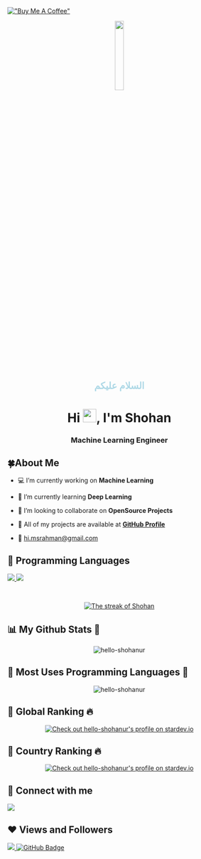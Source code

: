 [!["Buy Me A Coffee"](https://www.buymeacoffee.com/assets/img/custom_images/orange_img.png)](https://www.buymeacoffee.com/shohancse)

<p align="center"> 
<a href="#"> <img width="20%" src="https://i.imgur.com/U3zWRCU.jpeg"  /></a>

</p>

<h2 align="center" style="color:lightblue"> السلام عليكم </h2>
<h1 align="center">Hi <img src="https://raw.githubusercontent.com/MartinHeinz/MartinHeinz/master/wave.gif" width="30px">, I'm Shohan</h1>

 <h3 align="center"> Machine Learning Engineer </h3>


## 🍀About Me

- 💻 I’m currently working on **Machine Learning**

- 🌱 I’m currently learning **Deep Learning**
 
- 🍂 I’m looking to collaborate on **OpenSource Projects**

- 🔗 All of my projects are available at **[GitHub Profile](https://github.com/hello-shohanur/)**

- 📧  hi.msrahman@gmail.com



## 🚀 Programming Languages

<p align="left"> 
    <a href="http://www.cplusplus.org/" target="_blank"> <img src="https://img.icons8.com/color/48/000000/c-plus-plus-logo.png"/> </a>
    <a href="https://www.python.org" target="_blank"> <img src="https://img.icons8.com/color/48/000000/python.png"/> </a>
      
 
</p>

<!-- [![React Badge](https://img.shields.io/badge/-React-61DBFB?style=for-the-badge&labelColor=black&logo=react&logoColor=61DBFB)](#)  [![Javascript Badge](https://img.shields.io/badge/-Javascript-F0DB4F?style=for-the-badge&labelColor=black&logo=javascript&logoColor=F0DB4F)](#) [![Typescript Badge](https://img.shields.io/badge/-Typescript-007acc?style=for-the-badge&labelColor=black&logo=typescript&logoColor=007acc)](#) [![Nodejs Badge](https://img.shields.io/badge/-Nodejs-3C873A?style=for-the-badge&labelColor=black&logo=node.js&logoColor=3C873A)](#) [![GraphQL Badge](https://img.shields.io/badge/-GraphQl-e535ab?style=for-the-badge&labelColor=black&logo=node.js&logoColor=e535ab)](#) -->
<br/>

<p align="center">
    <a href="https://github.com/hello-shohanur/github-readme-streak-stats">
        <img title="🔥 Get streak stats for your profile at git.io/streak-stats" alt="The streak of Shohan" src="https://github-readme-streak-stats.herokuapp.com/?user=hello-shohanur&theme=black-ice&hide_border=true&stroke=0000&background=060A0CD0"/>
    </a>
</p>


## 📊 My Github Stats 💚

<p align="center"> <img src="https://github-readme-stats.vercel.app/api?username=hello-shohanur&show_icons=true&theme=gotham" alt="hello-shohanur" />


## 🍒 Most Uses Programming Languages 🌱
<p align="center">
 <img align="center" src="https://github-readme-stats.vercel.app/api/top-langs?username=hello-shohanur&show_icons=true&locale=en&layout=compact&theme=dark&card_width=475" alt="hello-shohanur" />
</p>


## 🍃 Global Ranking 🔥
<p align="center">
<a href="https://stardev.io/developers/hello-shohanur"><img alt="Check out hello-shohanur's profile on stardev.io" src="https://stardev.io/developers/hello-shohanur/badge/languages/global.svg" /></a>


## 🍂 Country Ranking 🔥
<p align="center">
<a href="https://stardev.io/developers/hello-shohanur"><img alt="Check out hello-shohanur's profile on stardev.io" src="https://stardev.io/developers/hello-shohanur/badge/languages/country.svg" /></a>



## 💟 Connect with me 
<p align="left">

<a href = "https://www.youtube.com/@hello-shohanur"><img src="https://img.icons8.com/color/48/000000/youtube-play.png"/></a>

</p>



## ❤ Views and Followers 
<a href="https://github.com/Meghna-DAS/github-profile-views-counter">
    <img src="https://komarev.com/ghpvc/?username=hello-shohanur">
</a>
<a href="https://github.com/hello-shohanur?tab=followers"><img src="https://img.shields.io/github/followers/hello-shohanur?label=Followers&style=social" alt="GitHub Badge"></a>

